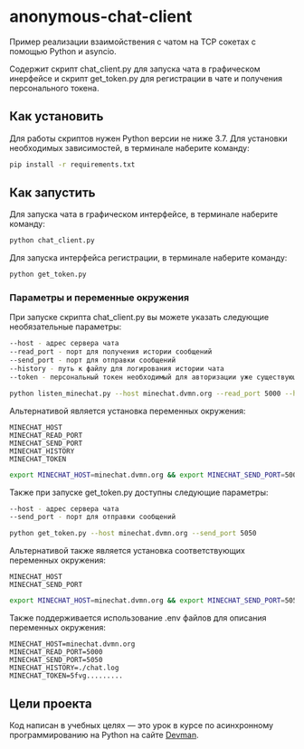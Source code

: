 # anonymous-chat-client

Пример реализации взаимойствения с чатом на TCP сокетах с помощью Python и asyncio.

Содержит скрипт chat_client.py для запуска чата в графическом инерфейсе и скрипт get_token.py
для регистрации в чате и получения персонального токена.

## Как установить

Для работы скриптов нужен Python версии не ниже 3.7. Для установки необходимых зависимостей, в терминале
наберите команду:

```bash
pip install -r requirements.txt
```

## Как запустить

Для запуска чата в графическом интерфейсе, в терминале наберите команду:

```bash
python chat_client.py
```

Для запуска интерфейса регистрации, в терминале наберите команду:

```bash
python get_token.py
```

### Параметры и переменные окружения

При запуске скрипта chat_client.py вы можете указать следующие необязательные параметры:

```bash
--host - адрес сервера чата
--read_port - порт для получения истории сообщений
--send_port - порт для отправки сообщений
--history - путь к файлу для логирования истории чата
--token - персональный токен необходимый для авторизации уже существующего пользователя
```

```bash
python listen_minechat.py --host minechat.dvmn.org --read_port 5000 --history ./chat_hystory.log
```

Альтернативой является установка переменных окружения:

```env
MINECHAT_HOST
MINECHAT_READ_PORT
MINECHAT_SEND_PORT
MINECHAT_HISTORY
MINECHAT_TOKEN
```

```bash
export MINECHAT_HOST=minechat.dvmn.org && export MINECHAT_SEND_PORT=5000
```

Также при запуске get_token.py доступны следующие параметры:

```bash
--host - адрес сервера чата
--send_port - порт для отправки сообщений
```

```bash
python get_token.py --host minechat.dvmn.org --send_port 5050
```

Альтернативой также является установка соответствующих переменных окружения:

```env
MINECHAT_HOST
MINECHAT_SEND_PORT
```

```bash
export MINECHAT_HOST=minechat.dvmn.org && export MINECHAT_SEND_PORT=5050
```

Также поддерживается использование .env файлов для описания переменных окружения:

```env
MINECHAT_HOST=minechat.dvmn.org
MINECHAT_READ_PORT=5000
MINECHAT_SEND_PORT=5050
MINECHAT_HISTORY=./chat.log
MINECHAT_TOKEN=5fvg.........
```

## Цели проекта

Код написан в учебных целях — это урок в курсе по aсинхронному программированию на Python на сайте [Devman](https://dvmn.org).
